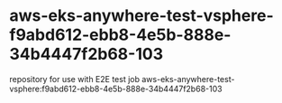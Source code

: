 # aws-eks-anywhere-test-vsphere-f9abd612-ebb8-4e5b-888e-34b4447f2b68-103
repository for use with E2E test job aws-eks-anywhere-test-vsphere:f9abd612-ebb8-4e5b-888e-34b4447f2b68-103
